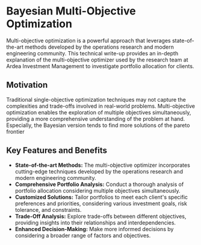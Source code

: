 # Bayesian Multi-Objective Optimization

Multi-objective optimization is a powerful approach that leverages state-of-the-art methods developed by the operations research and modern engineering community. This technical write-up provides an in-depth explanation of the multi-objective optimizer used by the research team at Ardea Investment Management to investigate portfolio allocation for clients.

## Motivation

Traditional single-objective optimization techniques may not capture the complexities and trade-offs involved in real-world problems. 
Multi-objective optimization enables the exploration of multiple objectives simultaneously, providing a more comprehensive understanding of the problem at hand. Especially, the Bayesian version 
tends to find more solutions of the pareto frontier

## Key Features and Benefits

- **State-of-the-art Methods:** The multi-objective optimizer incorporates cutting-edge techniques developed by the operations research and modern engineering community.
- **Comprehensive Portfolio Analysis:** Conduct a thorough analysis of portfolio allocation considering multiple objectives simultaneously.
- **Customized Solutions:** Tailor portfolios to meet each client's specific preferences and priorities, considering various investment goals, risk tolerance, and constraints.
- **Trade-Off Analysis:** Explore trade-offs between different objectives, providing insights into their relationships and interdependencies.
- **Enhanced Decision-Making:** Make more informed decisions by considering a broader range of factors and objectives.
